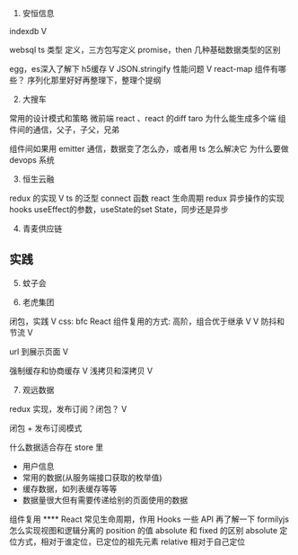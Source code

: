 1. 安恒信息

indexdb V


websql
ts 类型 定义，三方包写定义
promise，then
几种基础数据类型的区别


egg，es深入了解下
h5缓存 V
JSON.stringify 性能问题 V
react-map 组件有哪些？
序列化那里好好再整理下，整理个提纲

2. 大搜车

常用的设计模式和策略
微前端
react 、react 的diff
taro 为什么能生成多个端
组件间的通信，父子，子父，兄弟

组件间如果用 emitter 通信，数据变了怎么办，或者用 ts 怎么解决它
为什么要做 devops 系统

3. 恒生云融

redux 的实现 V
ts 的泛型
connect 函数
react 生命周期
redux 异步操作的实现
hooks useEffect的参数，useState的set State，同步还是异步

4. 青麦供应链

## 实践

5. 蚊子会

6. 老虎集团

闭包，实践 V
css: bfc
React 组件复用的方式: 高阶，组合优于继承 V V
防抖和节流 V

url 到展示页面 V

强制缓存和协商缓存 V
浅拷贝和深拷贝 V

7. 观远数据

redux 实现，发布订阅？闭包？ V

闭包 + 发布订阅模式

什么数据适合存在 store 里

- 用户信息
- 常用的数据(从服务端接口获取的枚举值)
- 缓存数据，如列表缓存等等
- 数据量很大但有需要传递给别的页面使用的数据

组件复用 ****
React 常见生命周期，作用
Hooks 一些 API 再了解一下
formilyjs 怎么实现视图和逻辑分离的
position 的值
absolute 和 fixed 的区别
absolute 定位方式，相对于谁定位，已定位的祖先元素
relative 相对于自己定位
